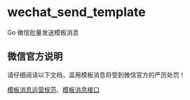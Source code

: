 # wechat_send_template

Go 微信批量发送模板消息

## 微信官方说明

请仔细阅读以下文档，滥用模板消息将受到微信官方的严厉处罚！

[模板消息运营规范](https://mp.weixin.qq.com/wiki?t=resource/res_main&id=mp1433751288)、[模板消息接口](https://mp.weixin.qq.com/wiki?t=resource/res_main&id=mp1433751277)
